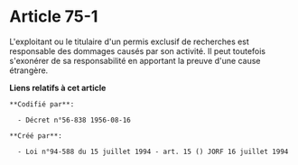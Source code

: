 # Article 75-1

L'exploitant ou le titulaire d'un permis exclusif de recherches est responsable des dommages causés par son activité. Il peut
toutefois s'exonérer de sa responsabilité en apportant la preuve d'une cause étrangère.

**Liens relatifs à cet article**

	**Codifié par**:

	  - Décret n°56-838 1956-08-16

	**Créé par**:

	  - Loi n°94-588 du 15 juillet 1994 - art. 15 () JORF 16 juillet 1994
